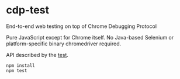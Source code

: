 # cdp-test
End-to-end web testing on top of Chrome Debugging Protocol

Pure JavaScript except for Chrome itself.
No Java-based Selenium or platform-specific binary chromedriver required.

API described by the [test](test/index.test.js).

    npm install
    npm test
